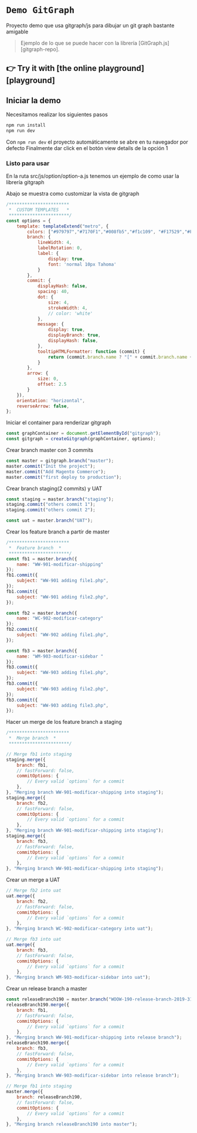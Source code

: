 # `Demo GitGraph`

Proyecto demo que usa gitgraph/js para dibujar un git graph bastante amigable

> Ejemplo de lo que se puede hacer con la librería [GitGraph.js][gitgraph-repo].
## 👉 Try it with [the online playground][playground]

## Iniciar la demo

Necesitamos realizar los siguientes pasos
```bash
npm run install
npm run dev
```
Con `npm run dev` el proyecto automáticamente se abre en tu navegador por defecto
Finalmente dar click en el botón view details de la opción 1

### Listo para usar

En la ruta src/js/option/option-a.js tenemos un ejemplo de como usar la librería gitgraph

Abajo se muestra como customizar la vista de gitgraph 
```javascript
/***********************
 *  CUSTOM TEMPLATES   *
 ***********************/
const options = {
    template: templateExtend("metro", {
        colors: ["#979797","#7170F1","#008fb5","#f1c109", "#F17529","#F14C63", "#1E01F1"],
        branch: {
            lineWidth: 4,
            labelRotation: 0,
            label: {
                display: true,
                font: 'normal 10px Tahoma'
            }
        },
        commit: {
            displayHash: false,
            spacing: 40,
            dot: {
                size: 4,
                strokeWidth: 4,
                // color: 'white'
            },
            message: {
                display: true,
                displayBranch: true,
                displayHash: false,
            },
            tooltipHTMLFormatter: function (commit) {
                return (commit.branch.name ? "[" + commit.branch.name + "] " : "") + commit.message;
            }
        },
        arrow: {
            size: 0,
            offset: 2.5
        }
    }),
    orientation: "horizontal",
    reverseArrow: false,
};
```

Iniciar el container para renderizar gitgraph
```javascript
const graphContainer = document.getElementById("gitgraph");
const gitgraph = createGitgraph(graphContainer, options);
```

Crear branch master con 3 commits
````javascript
const master = gitgraph.branch("master");
master.commit("Init the project");
master.commit("Add Magento Commerce");
master.commit("first deploy to production");
````

Crear branch staging(2 commits) y UAT
```javascript
const staging = master.branch("staging");
staging.commit("others commit 1");
staging.commit("others commit 2");

const uat = master.branch("UAT");
```

Crear los feature branch a partir de master
```javascript
/***********************
 *  Feature branch  *
 ***********************/
const fb1 = master.branch({
    name: "WW-901-modificar-shipping"
});
fb1.commit({
    subject: "WW-901 adding file1.php",
});
fb1.commit({
    subject: "WW-901 adding file2.php",
});

const fb2 = master.branch({
    name: "WC-902-modificar-category"
});
fb2.commit({
    subject: "WW-902 adding file1.php",
});

const fb3 = master.branch({
    name: "WM-903-modificar-sidebar "
});
fb3.commit({
    subject: "WW-903 adding file1.php",
});
fb3.commit({
    subject: "WW-903 adding file2.php",
});
fb3.commit({
    subject: "WW-903 adding file3.php",
});
```

Hacer un merge de los feature branch a staging

```javascript
/***********************
 *  Merge branch  *
 ***********************/

// Merge fb1 into staging
staging.merge({
    branch: fb1,
    // fastForward: false,
    commitOptions: {
        // Every valid `options` for a commit
    },
}, "Merging branch WW-901-modificar-shipping into staging");
staging.merge({
    branch: fb2,
    // fastForward: false,
    commitOptions: {
        // Every valid `options` for a commit
    },
}, "Merging branch WW-901-modificar-shipping into staging");
staging.merge({
    branch: fb3,
    // fastForward: false,
    commitOptions: {
        // Every valid `options` for a commit
    },
}, "Merging branch WW-901-modificar-shipping into staging");
```

Crear un merge a UAT
```javascript
// Merge fb2 into uat
uat.merge({
    branch: fb2,
    // fastForward: false,
    commitOptions: {
        // Every valid `options` for a commit
    },
}, "Merging branch WC-902-modificar-category into uat");

// Merge fb3 into uat
uat.merge({
    branch: fb3,
    // fastForward: false,
    commitOptions: {
        // Every valid `options` for a commit
    },
}, "Merging branch WM-903-modificar-sidebar into uat");
```

Crear un release branch a master
```javascript
const releaseBranch190 = master.branch("WOOW-190-release-branch-2019-31-07");
releaseBranch190.merge({
    branch: fb1,
    // fastForward: false,
    commitOptions: {
        // Every valid `options` for a commit
    },
}, "Merging branch WW-901-modificar-shipping into release branch");
releaseBranch190.merge({
    branch: fb3,
    // fastForward: false,
    commitOptions: {
        // Every valid `options` for a commit
    },
}, "Merging branch WW-903-modificar-sidebar into release branch");

// Merge fb1 into staging
master.merge({
    branch: releaseBranch190,
    // fastForward: false,
    commitOptions: {
        // Every valid `options` for a commit
    },
}, "Merging branch releaseBranch190 into master");
```




